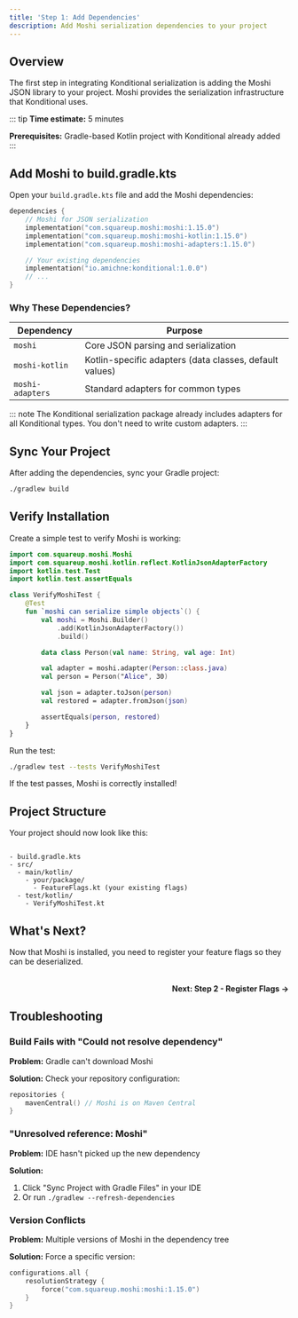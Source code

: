 ```yaml
---
title: 'Step 1: Add Dependencies'
description: Add Moshi serialization dependencies to your project
---
```



## Overview

The first step in integrating Konditional serialization is adding the Moshi JSON library to your project. Moshi provides the serialization infrastructure that Konditional uses.

::: tip
**Time estimate:** 5 minutes

**Prerequisites:** Gradle-based Kotlin project with Konditional already added
:::

## Add Moshi to build.gradle.kts

Open your `build.gradle.kts` file and add the Moshi dependencies:

```kotlin title="build.gradle.kts" ins={2-4}
dependencies {
    // Moshi for JSON serialization
    implementation("com.squareup.moshi:moshi:1.15.0")
    implementation("com.squareup.moshi:moshi-kotlin:1.15.0")
    implementation("com.squareup.moshi:moshi-adapters:1.15.0")

    // Your existing dependencies
    implementation("io.amichne:konditional:1.0.0")
    // ...
}
```

### Why These Dependencies?

| Dependency | Purpose |
|------------|---------|
| `moshi` | Core JSON parsing and serialization |
| `moshi-kotlin` | Kotlin-specific adapters (data classes, default values) |
| `moshi-adapters` | Standard adapters for common types |

::: note
The Konditional serialization package already includes adapters for all Konditional types. You don't need to write custom adapters.
:::

## Sync Your Project

After adding the dependencies, sync your Gradle project:

```bash
./gradlew build
```

## Verify Installation

Create a simple test to verify Moshi is working:

```kotlin title="src/test/kotlin/VerifyMoshiTest.kt"
import com.squareup.moshi.Moshi
import com.squareup.moshi.kotlin.reflect.KotlinJsonAdapterFactory
import kotlin.test.Test
import kotlin.test.assertEquals

class VerifyMoshiTest {
    @Test
    fun `moshi can serialize simple objects`() {
        val moshi = Moshi.Builder()
            .add(KotlinJsonAdapterFactory())
            .build()

        data class Person(val name: String, val age: Int)

        val adapter = moshi.adapter(Person::class.java)
        val person = Person("Alice", 30)

        val json = adapter.toJson(person)
        val restored = adapter.fromJson(json)

        assertEquals(person, restored)
    }
}
```

Run the test:

```bash
./gradlew test --tests VerifyMoshiTest
```

If the test passes, Moshi is correctly installed!

## Project Structure

Your project should now look like this:


```

- build.gradle.kts
- src/
  - main/kotlin/
    - your/package/
      - FeatureFlags.kt (your existing flags)
  - test/kotlin/
    - VerifyMoshiTest.kt

```


## What's Next?

Now that Moshi is installed, you need to register your feature flags so they can be deserialized.

<div style="display: flex; justify-content: space-between; margin-top: 2rem;">
  <div></div>
  <a href="/serialization/steps/step-02-register/" style="text-decoration: none;">
    <strong>Next: Step 2 - Register Flags →</strong>
  </a>
</div>

## Troubleshooting

### Build Fails with "Could not resolve dependency"

**Problem:** Gradle can't download Moshi

**Solution:** Check your repository configuration:

```kotlin title="build.gradle.kts"
repositories {
    mavenCentral() // Moshi is on Maven Central
}
```

### "Unresolved reference: Moshi"

**Problem:** IDE hasn't picked up the new dependency

**Solution:**
1. Click "Sync Project with Gradle Files" in your IDE
2. Or run `./gradlew --refresh-dependencies`

### Version Conflicts

**Problem:** Multiple versions of Moshi in the dependency tree

**Solution:** Force a specific version:

```kotlin title="build.gradle.kts"
configurations.all {
    resolutionStrategy {
        force("com.squareup.moshi:moshi:1.15.0")
    }
}
```
